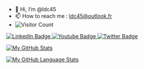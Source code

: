 - 👋 Hi, I’m @ldc45
- 📫 How to reach me : ldc45@outlook.fr
- ![Visitor Count](https://profile-counter.glitch.me/ldc45/count.svg)

<div id="badges">
  <a href="your-linkedin-URL">
    <img src="https://img.shields.io/badge/LinkedIn-blue?style=for-the-badge&logo=linkedin&logoColor=white" alt="LinkedIn Badge"/>
  </a>
  <a href="your-youtube-URL">
    <img src="https://img.shields.io/badge/YouTube-red?style=for-the-badge&logo=youtube&logoColor=white" alt="Youtube Badge"/>
  </a>
  <a href="your-twitter-URL">
    <img src="https://img.shields.io/badge/Twitter-blue?style=for-the-badge&logo=twitter&logoColor=white" alt="Twitter Badge"/>
  </a>
</div>

[![My GitHub Stats](https://github-readme-stats.vercel.app/api/?username=ldc45&count_private=true&theme=tokyonight&showicons=true)]()


[![My GitHub Language Stats](https://github-readme-stats.vercel.app/api/top-langs/?username=ldc45&langs_count=5&theme=tokyonight)]()



<!---
ldc45/ldc45 is a ✨ special ✨ repository because its `README.md` (this file) appears on your GitHub profile.
You can click the Preview link to take a look at your changes.
--->
